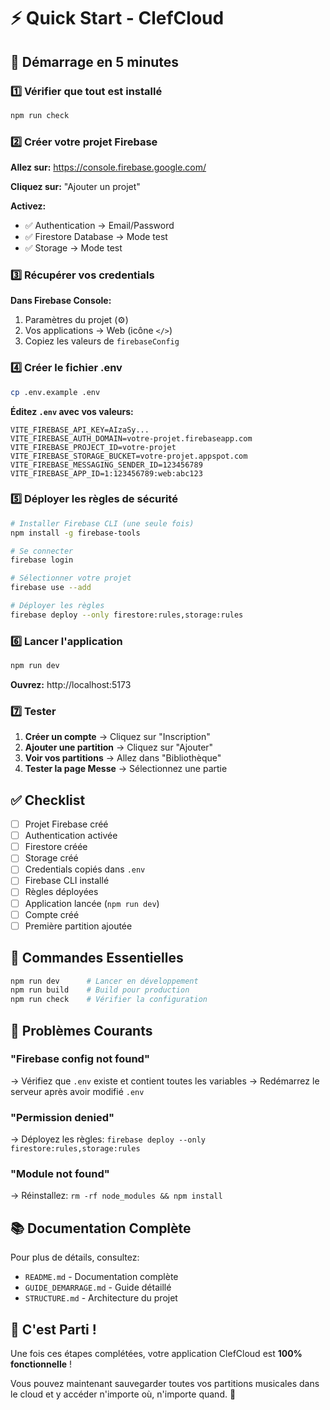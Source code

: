 # ⚡ Quick Start - ClefCloud

## 🚀 Démarrage en 5 minutes

### 1️⃣ Vérifier que tout est installé
```bash
npm run check
```

### 2️⃣ Créer votre projet Firebase

**Allez sur:** https://console.firebase.google.com/

**Cliquez sur:** "Ajouter un projet"

**Activez:**
- ✅ Authentication → Email/Password
- ✅ Firestore Database → Mode test
- ✅ Storage → Mode test

### 3️⃣ Récupérer vos credentials

**Dans Firebase Console:**
1. Paramètres du projet (⚙️)
2. Vos applications → Web (icône `</>`)
3. Copiez les valeurs de `firebaseConfig`

### 4️⃣ Créer le fichier .env

```bash
cp .env.example .env
```

**Éditez `.env` avec vos valeurs:**
```env
VITE_FIREBASE_API_KEY=AIzaSy...
VITE_FIREBASE_AUTH_DOMAIN=votre-projet.firebaseapp.com
VITE_FIREBASE_PROJECT_ID=votre-projet
VITE_FIREBASE_STORAGE_BUCKET=votre-projet.appspot.com
VITE_FIREBASE_MESSAGING_SENDER_ID=123456789
VITE_FIREBASE_APP_ID=1:123456789:web:abc123
```

### 5️⃣ Déployer les règles de sécurité

```bash
# Installer Firebase CLI (une seule fois)
npm install -g firebase-tools

# Se connecter
firebase login

# Sélectionner votre projet
firebase use --add

# Déployer les règles
firebase deploy --only firestore:rules,storage:rules
```

### 6️⃣ Lancer l'application

```bash
npm run dev
```

**Ouvrez:** http://localhost:5173

### 7️⃣ Tester

1. **Créer un compte** → Cliquez sur "Inscription"
2. **Ajouter une partition** → Cliquez sur "Ajouter"
3. **Voir vos partitions** → Allez dans "Bibliothèque"
4. **Tester la page Messe** → Sélectionnez une partie

## ✅ Checklist

- [ ] Projet Firebase créé
- [ ] Authentication activée
- [ ] Firestore créée
- [ ] Storage créé
- [ ] Credentials copiés dans `.env`
- [ ] Firebase CLI installé
- [ ] Règles déployées
- [ ] Application lancée (`npm run dev`)
- [ ] Compte créé
- [ ] Première partition ajoutée

## 🎯 Commandes Essentielles

```bash
npm run dev      # Lancer en développement
npm run build    # Build pour production
npm run check    # Vérifier la configuration
```

## 🐛 Problèmes Courants

### "Firebase config not found"
→ Vérifiez que `.env` existe et contient toutes les variables
→ Redémarrez le serveur après avoir modifié `.env`

### "Permission denied"
→ Déployez les règles: `firebase deploy --only firestore:rules,storage:rules`

### "Module not found"
→ Réinstallez: `rm -rf node_modules && npm install`

## 📚 Documentation Complète

Pour plus de détails, consultez:
- `README.md` - Documentation complète
- `GUIDE_DEMARRAGE.md` - Guide détaillé
- `STRUCTURE.md` - Architecture du projet

## 🎉 C'est Parti !

Une fois ces étapes complétées, votre application ClefCloud est **100% fonctionnelle** !

Vous pouvez maintenant sauvegarder toutes vos partitions musicales dans le cloud et y accéder n'importe où, n'importe quand. 🎵
